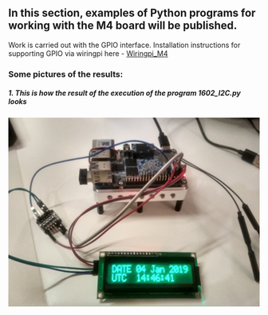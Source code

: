 ## In this section, examples of Python programs for working with the M4 board will be published.
Work is carried out with the GPIO interface.
Installation instructions for supporting GPIO via wiringpi here - [Wiringpi_M4](https://github.com/Pavelectric/WiringPi_M4)

### Some pictures of the results:

##### 1. This is how the result of the execution of the program 1602_I2C.py looks
![alt text](https://github.com/Pavelectric/M4/blob/master/1602_I2C.jpg)
